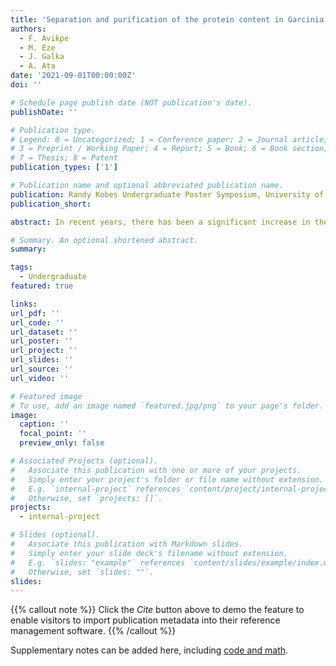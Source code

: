 ```yaml
---
title: 'Separation and purification of the protein content in Garcinia kola'
authors:
  - F. Avikpe
  - M. Eze
  - J. Galka
  - A. Ata 
date: '2021-09-01T00:00:00Z'
doi: ''

# Schedule page publish date (NOT publication's date).
publishDate: ''

# Publication type.
# Legend: 0 = Uncategorized; 1 = Conference paper; 2 = Journal article;
# 3 = Preprint / Working Paper; 4 = Report; 5 = Book; 6 = Book section;
# 7 = Thesis; 8 = Patent
publication_types: ['1']

# Publication name and optional abbreviated publication name.
publication: Randy Kobes Undergraduate Poster Symposium, University of Winnipeg, Winnipeg, Manitoba 
publication_short: 

abstract: In recent years, there has been a significant increase in the demand for plant proteins as an alternative to animal proteins as plant proteins are becoming an appealing alternative in the hunt for new and sustainable protein sources. It is important that an efficient protein extraction method must be devised prior to any extraction and analysis of plant proteins. The objective of this study was to extract and purify the protein and polypeptide components in the seeds of Garcinia kola.

# Summary. An optional shortened abstract.
summary: 

tags:
  - Undergraduate
featured: true

links:
url_pdf: ''
url_code: ''
url_dataset: ''
url_poster: ''
url_project: ''
url_slides: ''
url_source: ''
url_video: ''

# Featured image
# To use, add an image named `featured.jpg/png` to your page's folder.
image:
  caption: ''
  focal_point: ''
  preview_only: false

# Associated Projects (optional).
#   Associate this publication with one or more of your projects.
#   Simply enter your project's folder or file name without extension.
#   E.g. `internal-project` references `content/project/internal-project/index.md`.
#   Otherwise, set `projects: []`.
projects:
  - internal-project

# Slides (optional).
#   Associate this publication with Markdown slides.
#   Simply enter your slide deck's filename without extension.
#   E.g. `slides: "example"` references `content/slides/example/index.md`.
#   Otherwise, set `slides: ""`.
slides:
---
```


{{% callout note %}}
Click the _Cite_ button above to demo the feature to enable visitors to import publication metadata into their reference management software.
{{% /callout %}}

Supplementary notes can be added here, including [code and math](https://wowchemy.com/docs/content/writing-markdown-latex/).

